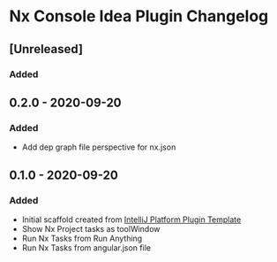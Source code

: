 <!-- Keep a Changelog guide -> https://keepachangelog.com -->

# Nx Console Idea Plugin Changelog
## [Unreleased]
### Added
## 0.2.0 - 2020-09-20
### Added
- Add dep graph file perspective for nx.json
## 0.1.0 - 2020-09-20
### Added
- Initial scaffold created from [IntelliJ Platform Plugin Template](https://github.com/JetBrains/intellij-platform-plugin-template)
- Show Nx Project tasks as toolWindow
- Run Nx Tasks from Run Anything
- Run Nx Tasks from angular.json file

